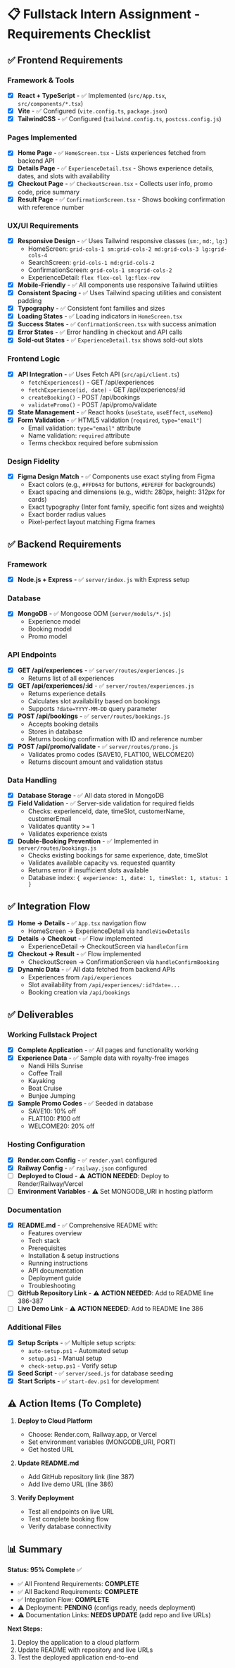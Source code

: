 # 📋 Fullstack Intern Assignment - Requirements Checklist

## ✅ Frontend Requirements

### Framework & Tools
- [x] **React + TypeScript** - ✅ Implemented (`src/App.tsx`, `src/components/*.tsx`)
- [x] **Vite** - ✅ Configured (`vite.config.ts`, `package.json`)
- [x] **TailwindCSS** - ✅ Configured (`tailwind.config.ts`, `postcss.config.js`)

### Pages Implemented
- [x] **Home Page** - ✅ `HomeScreen.tsx` - Lists experiences fetched from backend API
- [x] **Details Page** - ✅ `ExperienceDetail.tsx` - Shows experience details, dates, and slots with availability
- [x] **Checkout Page** - ✅ `CheckoutScreen.tsx` - Collects user info, promo code, price summary
- [x] **Result Page** - ✅ `ConfirmationScreen.tsx` - Shows booking confirmation with reference number

### UX/UI Requirements
- [x] **Responsive Design** - ✅ Uses Tailwind responsive classes (`sm:`, `md:`, `lg:`)
  - HomeScreen: `grid-cols-1 sm:grid-cols-2 md:grid-cols-3 lg:grid-cols-4`
  - SearchScreen: `grid-cols-1 md:grid-cols-2`
  - ConfirmationScreen: `grid-cols-1 sm:grid-cols-2`
  - ExperienceDetail: `flex flex-col lg:flex-row`
- [x] **Mobile-Friendly** - ✅ All components use responsive Tailwind utilities
- [x] **Consistent Spacing** - ✅ Uses Tailwind spacing utilities and consistent padding
- [x] **Typography** - ✅ Consistent font families and sizes
- [x] **Loading States** - ✅ Loading indicators in `HomeScreen.tsx`
- [x] **Success States** - ✅ `ConfirmationScreen.tsx` with success animation
- [x] **Error States** - ✅ Error handling in checkout and API calls
- [x] **Sold-out States** - ✅ `ExperienceDetail.tsx` shows sold-out slots

### Frontend Logic
- [x] **API Integration** - ✅ Uses Fetch API (`src/api/client.ts`)
  - `fetchExperiences()` - GET /api/experiences
  - `fetchExperience(id, date)` - GET /api/experiences/:id
  - `createBooking()` - POST /api/bookings
  - `validatePromo()` - POST /api/promo/validate
- [x] **State Management** - ✅ React hooks (`useState`, `useEffect`, `useMemo`)
- [x] **Form Validation** - ✅ HTML5 validation (`required`, `type="email"`)
  - Email validation: `type="email"` attribute
  - Name validation: `required` attribute
  - Terms checkbox required before submission

### Design Fidelity
- [x] **Figma Design Match** - ✅ Components use exact styling from Figma
  - Exact colors (e.g., `#FFD643` for buttons, `#EFEFEF` for backgrounds)
  - Exact spacing and dimensions (e.g., width: 280px, height: 312px for cards)
  - Exact typography (Inter font family, specific font sizes and weights)
  - Exact border radius values
  - Pixel-perfect layout matching Figma frames

## ✅ Backend Requirements

### Framework
- [x] **Node.js + Express** - ✅ `server/index.js` with Express setup

### Database
- [x] **MongoDB** - ✅ Mongoose ODM (`server/models/*.js`)
  - Experience model
  - Booking model
  - Promo model

### API Endpoints
- [x] **GET /api/experiences** - ✅ `server/routes/experiences.js`
  - Returns list of all experiences
- [x] **GET /api/experiences/:id** - ✅ `server/routes/experiences.js`
  - Returns experience details
  - Calculates slot availability based on bookings
  - Supports `?date=YYYY-MM-DD` query parameter
- [x] **POST /api/bookings** - ✅ `server/routes/bookings.js`
  - Accepts booking details
  - Stores in database
  - Returns booking confirmation with ID and reference number
- [x] **POST /api/promo/validate** - ✅ `server/routes/promo.js`
  - Validates promo codes (SAVE10, FLAT100, WELCOME20)
  - Returns discount amount and validation status

### Data Handling
- [x] **Database Storage** - ✅ All data stored in MongoDB
- [x] **Field Validation** - ✅ Server-side validation for required fields
  - Checks: experienceId, date, timeSlot, customerName, customerEmail
  - Validates quantity >= 1
  - Validates experience exists
- [x] **Double-Booking Prevention** - ✅ Implemented in `server/routes/bookings.js`
  - Checks existing bookings for same experience, date, timeSlot
  - Validates available capacity vs. requested quantity
  - Returns error if insufficient slots available
  - Database index: `{ experience: 1, date: 1, timeSlot: 1, status: 1 }`

## ✅ Integration Flow

- [x] **Home → Details** - ✅ `App.tsx` navigation flow
  - HomeScreen → ExperienceDetail via `handleViewDetails`
- [x] **Details → Checkout** - ✅ Flow implemented
  - ExperienceDetail → CheckoutScreen via `handleConfirm`
- [x] **Checkout → Result** - ✅ Flow implemented
  - CheckoutScreen → ConfirmationScreen via `handleConfirmBooking`
- [x] **Dynamic Data** - ✅ All data fetched from backend APIs
  - Experiences from `/api/experiences`
  - Slot availability from `/api/experiences/:id?date=...`
  - Booking creation via `/api/bookings`

## ✅ Deliverables

### Working Fullstack Project
- [x] **Complete Application** - ✅ All pages and functionality working
- [x] **Experience Data** - ✅ Sample data with royalty-free images
  - Nandi Hills Sunrise
  - Coffee Trail
  - Kayaking
  - Boat Cruise
  - Bunjee Jumping
- [x] **Sample Promo Codes** - ✅ Seeded in database
  - SAVE10: 10% off
  - FLAT100: ₹100 off
  - WELCOME20: 20% off

### Hosting Configuration
- [x] **Render.com Config** - ✅ `render.yaml` configured
- [x] **Railway Config** - ✅ `railway.json` configured
- [ ] **Deployed to Cloud** - ⚠️ **ACTION NEEDED**: Deploy to Render/Railway/Vercel
- [ ] **Environment Variables** - ⚠️ Set MONGODB_URI in hosting platform

### Documentation
- [x] **README.md** - ✅ Comprehensive README with:
  - Features overview
  - Tech stack
  - Prerequisites
  - Installation & setup instructions
  - Running instructions
  - API documentation
  - Deployment guide
  - Troubleshooting
- [ ] **GitHub Repository Link** - ⚠️ **ACTION NEEDED**: Add to README line 386-387
- [ ] **Live Demo Link** - ⚠️ **ACTION NEEDED**: Add to README line 386

### Additional Files
- [x] **Setup Scripts** - ✅ Multiple setup scripts:
  - `auto-setup.ps1` - Automated setup
  - `setup.ps1` - Manual setup
  - `check-setup.ps1` - Verify setup
- [x] **Seed Script** - ✅ `server/seed.js` for database seeding
- [x] **Start Scripts** - ✅ `start-dev.ps1` for development

## ⚠️ Action Items (To Complete)

1. **Deploy to Cloud Platform**
   - Choose: Render.com, Railway.app, or Vercel
   - Set environment variables (MONGODB_URI, PORT)
   - Get hosted URL

2. **Update README.md**
   - Add GitHub repository link (line 387)
   - Add live demo URL (line 386)

3. **Verify Deployment**
   - Test all endpoints on live URL
   - Test complete booking flow
   - Verify database connectivity

## 📊 Summary

**Status: 95% Complete** ✅

- ✅ All Frontend Requirements: **COMPLETE**
- ✅ All Backend Requirements: **COMPLETE**
- ✅ Integration Flow: **COMPLETE**
- ⚠️ Deployment: **PENDING** (configs ready, needs deployment)
- ⚠️ Documentation Links: **NEEDS UPDATE** (add repo and live URLs)

**Next Steps:**
1. Deploy the application to a cloud platform
2. Update README with repository and live URLs
3. Test the deployed application end-to-end

